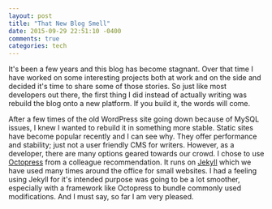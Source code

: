 ```yaml
---
layout: post
title: "That New Blog Smell"
date: 2015-09-29 22:51:10 -0400
comments: true
categories: tech
---
```


It's been a few years and this blog has become stagnant. Over that time I have worked on some interesting projects both at work and on the side and decided it's time to share some of those stories. So just like most developers out there, the first thing I did instead of actually writing was rebuild the blog onto a new platform. If you build it, the words will come.

After a few times of the old WordPress site going down because of MySQL issues, I knew I wanted to rebuild it in something more stable. Static sites have become popular recently and I can see why. They offer performance and stability; just not a user friendly CMS for writers. However, as a developer, there are many options geared towards our crowd. I chose to use [Octopress](http://octopress.org/) from a colleague recommendation. It runs on [Jekyll](https://jekyllrb.com/) which we have used many times around the office for small websites. I had a feeling using Jekyll for it's intended purpose was going to be a lot smoother, especially with a framework like Octopress to bundle commonly used modifications. And I must say, so far I am very pleased.
